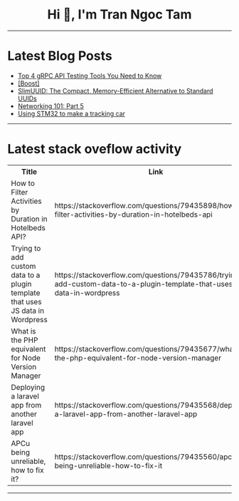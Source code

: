 <h1 align="center">Hi 👋, I'm Tran Ngoc Tam</h1>

---

# Latest Blog Posts 
<!-- BLOG-POST-LIST:START -->
- [Top 4 gRPC API Testing Tools You Need to Know](https://dev.to/apilover/top-4-grpc-api-testing-tools-you-need-to-know-5d1a)
- [[Boost]](https://dev.to/shayan_holakouee/-3l83)
- [SlimUUID: The Compact, Memory-Efficient Alternative to Standard UUIDs](https://dev.to/mitocondria/slimuuid-the-compact-memory-efficient-alternative-to-standard-uuids-2dak)
- [Networking 101: Part 5](https://dev.to/himanshu_bhatt/networking-101-part-5-3dhc)
- [Using STM32 to make a tracking car](https://dev.to/carolineee/using-stm32-to-make-a-tracking-car-16hh)
<!-- BLOG-POST-LIST:END -->

---

# Latest stack oveflow activity
<table>
  <tr><th>Title</th><th>Link</th></tr>
  <!-- STACKOVERFLOW:START --><tr><td>How to Filter Activities by Duration in Hotelbeds API?</td><td>https://stackoverflow.com/questions/79435898/how-to-filter-activities-by-duration-in-hotelbeds-api</td></tr><tr><td>Trying to add custom data to a plugin template that uses JS data in Wordpress</td><td>https://stackoverflow.com/questions/79435786/trying-to-add-custom-data-to-a-plugin-template-that-uses-js-data-in-wordpress</td></tr><tr><td>What is the PHP equivalent for Node Version Manager</td><td>https://stackoverflow.com/questions/79435677/what-is-the-php-equivalent-for-node-version-manager</td></tr><tr><td>Deploying a laravel app from another laravel app</td><td>https://stackoverflow.com/questions/79435568/deploying-a-laravel-app-from-another-laravel-app</td></tr><tr><td>APCu being unreliable, how to fix it?</td><td>https://stackoverflow.com/questions/79435560/apcu-being-unreliable-how-to-fix-it</td></tr><!-- STACKOVERFLOW:END -->
</table>

---


